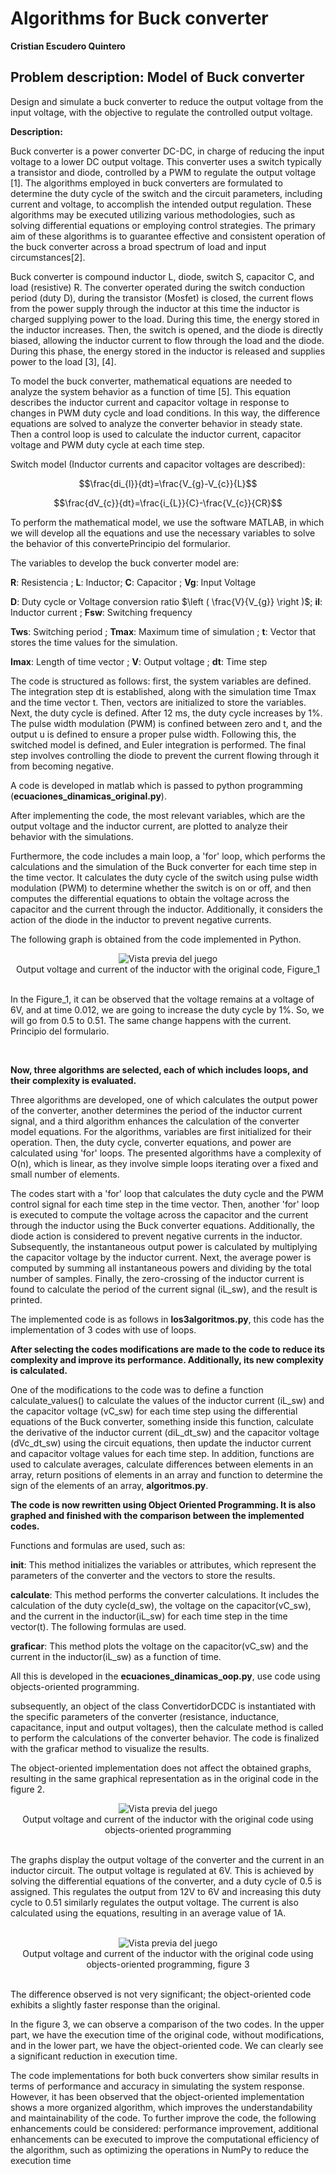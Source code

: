 
# **Algorithms for Buck converter**  

**Cristian Escudero Quintero**

## **Problem description: Model of Buck converter**

Design and simulate a buck converter to reduce the output voltage from the input voltage, with the objective to regulate the controlled output voltage. 

**Description:**

Buck converter is a power converter DC-DC, in charge of reducing the input voltage to a lower DC output voltage. This converter uses a switch typically a transistor and diode, controlled by a PWM to regulate the output voltage ​[1]​. The algorithms employed in buck converters are formulated to determine the duty cycle of the switch and the circuit parameters, including current and voltage, to accomplish the intended output regulation. These algorithms may be executed utilizing various methodologies, such as solving differential equations or employing control strategies. The primary aim of these algorithms is to guarantee effective and consistent operation of the buck converter across a broad spectrum of load and input circumstances​[2]​. 

Buck converter is compound inductor L, diode, switch S, capacitor C, and load (resistive) R. The converter operated during the switch conduction period (duty D), during the transistor (Mosfet) is closed, the current flows from the power supply through the inductor at this time the inductor is charged supplying power to the load. During this time, the energy stored in the inductor increases. Then, the switch is opened, and the diode is directly biased, allowing the inductor current to flow through the load and the diode. During this phase, the energy stored in the inductor is released and supplies power to the load ​[3], [4]​. 

To model the buck converter, mathematical equations are needed to analyze the system behavior as a function of time ​[5]​. This equation describes the inductor current and capacitor voltage in response to changes in PWM duty cycle and load conditions. In this way, the difference equations are solved to analyze the converter behavior in steady state. Then a control loop is used to calculate the inductor current, capacitor voltage and PWM duty cycle at each time step. 

Switch model (Inductor currents and capacitor voltages are described): 

$$\frac{di_{l}}{dt}=\frac{V_{g}-V_{c}}{L}$$

$$\frac{dV_{c}}{dt}=\frac{i_{L}}{C}-\frac{V_{c}}{CR}$$

To perform the mathematical model, we use the software MATLAB, in which we will develop all the equations and use the necessary variables to solve the behavior of this convertePrincipio del formularior. 

The variables to develop the buck converter model are: 

**R**: Resistencia ; **L**: Inductor; **C**: Capacitor ; **Vg**: Input Voltage 

**D**: Duty cycle or Voltage conversion ratio $\left ( \frac{V}{V_{g}} \right )$; **il**: Inductor current ; **Fsw**: Switching frequency 

**Tws**: Switching period ; **Tmax**: Maximum time of simulation ; **t**: Vector that stores the time values for the simulation. 

**Imax**: Length of time vector ; **V**: Output voltage ; **dt**: Time step 

The code is structured as follows: first, the system variables are defined. The integration step dt is established, along with the simulation time Tmax and the time vector t. Then, vectors are initialized to store the variables. Next, the duty cycle is defined. After 12 ms, the duty cycle increases by 1%. The pulse width modulation (PWM) is confined between zero and t, and the output u is defined to ensure a proper pulse width. Following this, the switched model is defined, and Euler integration is performed. The final step involves controlling the diode to prevent the current flowing through it from becoming negative. 

A code is developed in matlab which is passed to python programming (**ecuaciones_dinamicas_original.py**).

After implementing the code, the most relevant variables, which are the output voltage and the inductor current, are plotted to analyze their behavior with the simulations. 

Furthermore, the code includes a main loop, a 'for' loop, which performs the calculations and the simulation of the Buck converter for each time step in the time vector. It calculates the duty cycle of the switch using pulse width modulation (PWM) to determine whether the switch is on or off, and then computes the differential equations to obtain the voltage across the capacitor and the current through the inductor. Additionally, it considers the action of the diode in the inductor to prevent negative currents. 

The following graph is obtained from the code implemented in Python. 

<div align="center">
  <img src="Figure_1.png" alt="Vista previa del juego"/>
</div>

<div align="center"> Output voltage and current of the inductor with the original code, Figure_1  </div> 
<br>

In the Figure_1, it can be observed that the voltage remains at a voltage of 6V, and at time 0.012, we are going to increase the duty cycle by 1%. So, we will go from 0.5 to 0.51. The same change happens with the current. Principio del formulario. 

<br>

**Now, three algorithms are selected, each of which includes loops, and their complexity is evaluated.** 

Three algorithms are developed, one of which calculates the output power of the converter, another determines the period of the inductor current signal, and a third algorithm enhances the calculation of the converter model equations. For the algorithms, variables are first initialized for their operation. Then, the duty cycle, converter equations, and power are calculated using 'for' loops. The presented algorithms have a complexity of O(n), which is linear, as they involve simple loops iterating over a fixed and small number of elements. 

The codes start with a 'for' loop that calculates the duty cycle and the PWM control signal for each time step in the time vector. Then, another 'for' loop is executed to compute the voltage across the capacitor and the current through the inductor using the Buck converter equations. Additionally, the diode action is considered to prevent negative currents in the inductor. Subsequently, the instantaneous output power is calculated by multiplying the capacitor voltage by the inductor current. Next, the average power is computed by summing all instantaneous powers and dividing by the total number of samples. Finally, the zero-crossing of the inductor current is found to calculate the period of the current signal (iL_sw), and the result is printed. 

The implemented code is as follows in **los3algoritmos.py**, this code has the implementation of 3 codes with use of loops. 

**After selecting the codes modifications are made to the code to reduce its complexity and improve its performance. Additionally, its new complexity is calculated.**

One of the modifications to the code was to define a function calculate_values() to calculate the values of the inductor current (iL_sw) and the capacitor voltage (vC_sw) for each time step using the differential equations of the Buck converter, something inside this function, calculate the derivative of the inductor current (diL_dt_sw) and the capacitor voltage (dVc_dt_sw) using the circuit equations, then update the inductor current and capacitor voltage values for each time step. In addition, functions are used to calculate averages, calculate differences between elements in an array, return positions of elements in an array and function to determine the sign of the elements of an array, **algoritmos.py**.  

**The code is now rewritten using Object Oriented Programming. It is also graphed and finished with the comparison between the implemented codes.**

Functions and formulas are used, such as: 

__init__: This method initializes the variables or attributes, which represent the parameters of the converter and the vectors to store the results. 

**calculate**: This method performs the converter calculations. It includes the calculation of the duty cycle(d_sw), the voltage on the capacitor(vC_sw), and the current in the inductor(iL_sw) for each time step in the time vector(t). The following formulas are used. 

**graficar**: This method plots the voltage on the capacitor(vC_sw) and the current in the inductor(iL_sw) as a function of time. 

All this is developed in the **ecuaciones_dinamicas_oop.py**, use code using objects-oriented programming. 

subsequently, an object of the class ConvertidorDCDC is instantiated with the specific parameters of the converter (resistance, inductance, capacitance, input and output voltages), then the calculate method is called to perform the calculations of the converter behavior. The code is finalized with the graficar method to visualize the results. 

The object-oriented implementation does not affect the obtained graphs, resulting in the same graphical representation as in the original code in the figure 2.

<div align="center">
  <img src="opp.png" alt="Vista previa del juego"/>
</div>
<div align="center"> Output voltage and current of the inductor with the original code using objects-oriented programming  </div> 
<br>

The graphs display the output voltage of the converter and the current in an inductor circuit. The output voltage is regulated at 6V. This is achieved by solving the differential equations of the converter, and a duty cycle of 0.5 is assigned. This regulates the output from 12V to 6V and increasing this duty cycle to 0.51 similarly regulates the output voltage. The current is also calculated using the equations, resulting in an average value of 1A.

<br>

<div align="center">
  <img src="Imagen1.png" alt="Vista previa del juego"/>
</div>
<div align="center"> Output voltage and current of the inductor with the original code using objects-oriented programming, figure 3  </div> 
<br>

The difference observed is not very significant; the object-oriented code exhibits a slightly faster response than the original.

In the figure 3, we can observe a comparison of the two codes. In the upper part, we have the execution time of the original code, without modifications, and in the lower part, we have the object-oriented code. We can clearly see a significant reduction in execution time.

The code implementations for both buck converters show similar results in terms of performance and accuracy in simulating the system response. However, it has been observed that the object-oriented implementation shows a more organized algorithm, which improves the understandability and maintainability of the code. To further improve the code, the following enhancements could be considered: performance improvement, additional enhancements can be executed to improve the computational efficiency of the algorithm, such as optimizing the operations in NumPy to reduce the execution time


